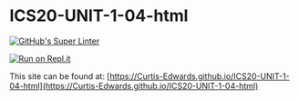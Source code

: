 # ICS20-UNIT-1-04-html

[![GitHub's Super Linter](https://github.com/Curtis-Edwards/ICS20-UNIT-1-04-html/workflows/GitHub's%20Super%20Linter/badge.svg)](https://github.com/Curtis-Edwards/ICS20-UNIT-1-04-html/actions)

[![Run on Repl.it](https://repl.it/badge/github/Curtis-Edwards/ICS20-UNIT-1-04-html)](https://repl.it/github/Curtis-Edwards/ICS20-UNIT-1-04-html)

This site can be found at: [https://Curtis-Edwards.github.io/ICS20-UNIT-1-04-html](https://Curtis-Edwards.github.io/ICS20-UNIT-1-04-html)
